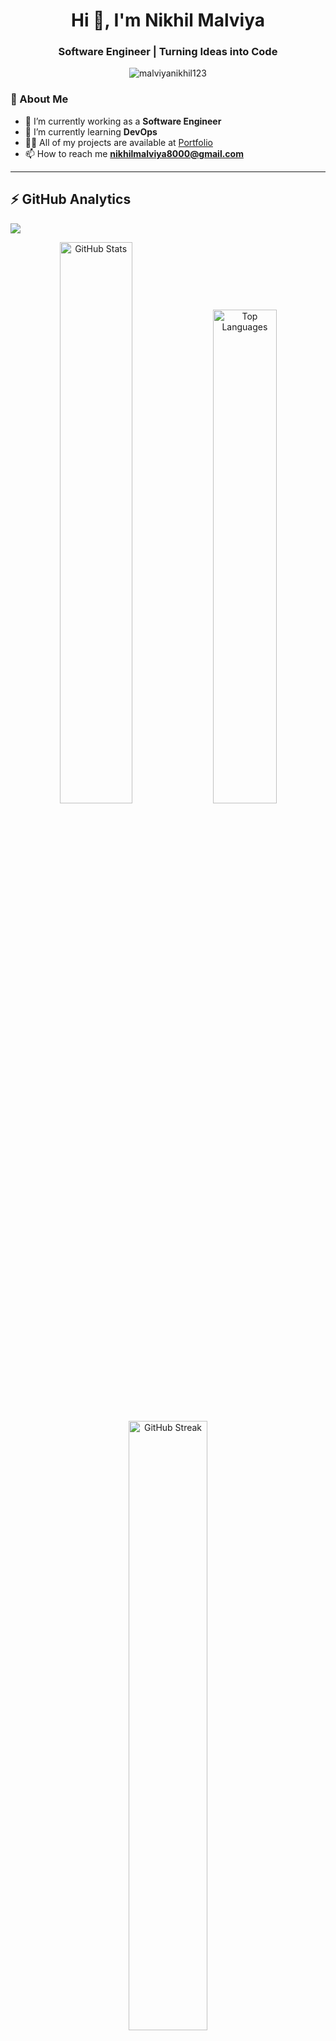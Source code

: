 <h1 align="center">Hi 👋, I'm Nikhil Malviya</h1>
<h3 align="center">Software Engineer | Turning Ideas into Code</h3>

<p align="center">
  <img src="https://komarev.com/ghpvc/?username=malviyanikhil123&label=Profile%20views&color=0e75b6&style=flat" alt="malviyanikhil123" />
</p>

### 🌱 About Me  
- 🔭 I’m currently working as a **Software Engineer**  
- 🌱 I’m currently learning **DevOps**  
- 👨‍💻 All of my projects are available at [Portfolio](https://malviyanikhil123.github.io/Portfolio/)  
- 📫 How to reach me **nikhilmalviya8000@gmail.com**  

---

## ⚡ GitHub Analytics  

<img src="https://capsule-render.vercel.app/api?type=waving&color=00ffff&height=80&section=header"/>

<p align="center">
  <img width="48%" src="https://github-readme-stats.vercel.app/api?username=malviyanikhil123&show_icons=true&locale=en&theme=radical&title_color=00ffff&icon_color=00ff99&text_color=c9d1d9&bg_color=0d1117&hide_border=true" alt="GitHub Stats" />

  <img width="45%" src="https://github-readme-stats.vercel.app/api/top-langs?username=malviyanikhil123&show_icons=true&locale=en&layout=compact&theme=radical&title_color=00ffff&text_color=c9d1d9&bg_color=0d1117&hide_border=true" alt="Top Languages" />
</p>

<p align="center">
  <img width="50%" src="https://github-readme-streak-stats.herokuapp.com?user=malviyanikhil123&theme=radical&ring=00ffff&fire=ff4500&currStreakLabel=00ff99&background=0d1117&dates=aaaaaa&sideLabels=ffffff&hide_border=true" alt="GitHub Streak" />
</p>

<img src="https://capsule-render.vercel.app/api?type=waving&color=00ffff&height=80&section=footer"/>


---

## 🤝 Connect with Me  
<p align="left">
<a href="https://nikhilmalviya.vercel.app/" target="blank"><img align="center" src="https://raw.githubusercontent.com/rahuldkjain/github-profile-readme-generator/master/src/images/icons/Social/devto.svg" alt="Portfolio" height="30" width="40" /></a>
<a href="https://linkedin.com/in/https://www.linkedin.com/in/nikhil-malviya-80a6a0326/" target="blank"><img align="center" src="https://raw.githubusercontent.com/rahuldkjain/github-profile-readme-generator/master/src/images/icons/Social/linked-in-alt.svg" alt="LinkedIn" height="30" width="40" /></a>
<a href="https://instagram.com/https://www.instagram.com/_nostalgic_nikhil/" target="blank"><img align="center" src="https://raw.githubusercontent.com/rahuldkjain/github-profile-readme-generator/master/src/images/icons/Social/instagram.svg" alt="Instagram" height="30" width="40" /></a>
</p>
